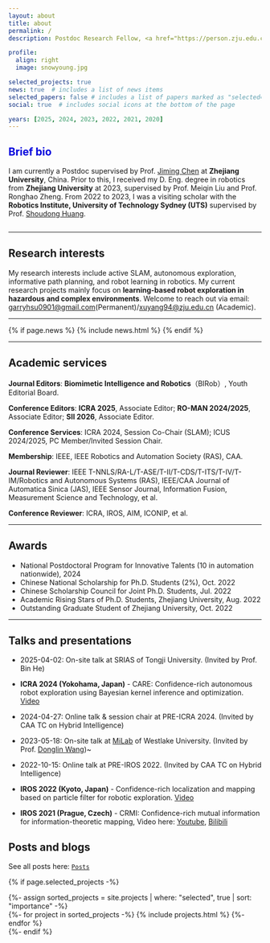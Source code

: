 ```yaml
---
layout: about
title: about
permalink: /
description: Postdoc Research Fellow, <a href="https://person.zju.edu.cn/xuyang94"> ZJU Homepage(CN)</a>

profile:
  align: right
  image: snowyoung.jpg

selected_projects: true
news: true  # includes a list of news items
selected_papers: false # includes a list of papers marked as "selected={true}"
social: true  # includes social icons at the bottom of the page

years: [2025, 2024, 2023, 2022, 2021, 2020]
---
```


<h2><font color="#0000dd">Brief bio</font></h2>

I am currently a Postdoc supervised by Prof. [Jiming Chen](https://person.zju.edu.cn/en/jmchen) at **Zhejiang University**, China. Prior to this, I received my D. Eng. degree in robotics from **Zhejiang University** at 2023, supervised by Prof. Meiqin Liu and Prof. Ronghao Zheng.  From 2022 to 2023, I was a visiting scholar with the **Robotics Institute, University of Technology Sydney (UTS)** supervised by Prof. [Shoudong Huang](https://www.uts.edu.au/staff/shoudong.huang). 

<div class="row  align-items-center">
    <div class="col-sm mt-3 mt-md-0">
        <img class="img-fluid " src="{{ '/assets/img/affiliations/compound.png' | relative_url }}" alt="" title="example image"/>
    </div>
</div>

---

<h2>Research interests</h2>

My research interests include active SLAM, autonomous exploration, informative path planning, and robot learning in robotics.  My current research projects mainly focus on **learning-based robot exploration in hazardous and complex environments**. Welcome to reach out via email: [garryhsu0901@gmail.com](mailto:garryhsu0901@gmail.com)(Permanent)/[xuyang94@zju.edu.cn](mailto:xuyang94@zju.edu.cn) (Academic).

---

<div class="news">
  {% if page.news %}
    {% include news.html %}
  {% endif %}


</div>

---

<h2>Academic services</h2>

 **Journal Editors**: **Biomimetic Intelligence and Robotics**（BIRob）, Youth Editorial Board.

**Conference Editors**: **ICRA 2025**, Associate Editor;  **RO-MAN 2024/2025**, Associate Editor; **SII 2026**, Associate Editor.

<b>Conference Services</b>: ICRA 2024, Session Co-Chair (SLAM); ICUS 2024/2025, PC Member/Invited Session Chair.

<b>Membership</b>: IEEE, IEEE Robotics and Automation Society (RAS), CAA.

<b>Journal Reviewer</b>: IEEE T-NNLS/RA-L/T-ASE/T-II/T-CDS/T-ITS/T-IV/T-IM/Robotics and Autonomous Systems (RAS), IEEE/CAA Journal of Automatica Sinica (JAS), IEEE Sensor Journal, Information Fusion, Measurement Science and Technology, et al.

<b>Conference Reviewer</b>: ICRA, IROS, AIM, ICONIP, et al.

---

<h2>Awards</h2>

- National Postdoctoral Program for Innovative Talents (10 in automation nationwide), 2024
- Chinese National Scholarship for Ph.D. Students (2%), Oct. 2022
- Chinese Scholarship Council for Joint Ph.D. Students, Jul. 2022
- Academic Rising Stars of Ph.D. Students, Zhejiang University, Aug. 2022
- Outstanding Graduate Student of Zhejiang University, Oct. 2022


---

<h2>Talks and presentations</h2>

- 2025-04-02: On-site talk at SRIAS of Tongji University. (Invited by Prof. Bin He)

- **ICRA 2024 (Yokohama, Japan)** - CARE: Confidence-rich autonomous robot exploration using Bayesian kernel inference and optimization. [Video](https://youtu.be/xM2NbAQnvgs)

- 2024-04-27: Online talk & session chair at PRE-ICRA 2024. (Invited by CAA TC on Hybrid Intelligence) 

- 2023-05-18: On-site talk at [MiLab](https://milab.westlake.edu.cn/) of Westlake University. (Invited by Prof. [Donglin Wang](https://milab.westlake.edu.cn/index.html))~

- 2022-10-15: Online talk at PRE-IROS 2022. (Invited by CAA TC on Hybrid Intelligence) 

- **IROS 2022 (Kyoto, Japan)** - Confidence-rich localization and mapping based on particle filter for robotic exploration. [Video](https://youtu.be/t7awYSnC2dw)

- **IROS 2021 (Prague, Czech)** - CRMI: Confidence-rich mutual information for information-theoretic mapping, Video here: [Youtube](https://youtu.be/pUcGST2W_m8), [Bilibili](https://www.bilibili.com/video/BV1vQ4y1e77y?share_source=copy_web)

<h2>Posts and blogs</h2>

See all posts here: [`Posts`](/projects)

{% if page.selected_projects -%}
  <!-- Projects -->
  <div>
    {%- assign sorted_projects = site.projects | where: "selected", true | sort: "importance" -%}
    <div class="projects">  
      <div class="grid">
        {%- for project in sorted_projects -%}
        {% include projects.html %}
        {%- endfor %}
      </div>              
    </div>
  </div>
{%- endif %}